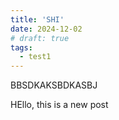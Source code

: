 ```yaml
---
title: 'SHI'
date: 2024-12-02
# draft: true
tags: 
  - test1
---
```


BBSDKAKSBDKASBJ

HEllo, this is a new post

